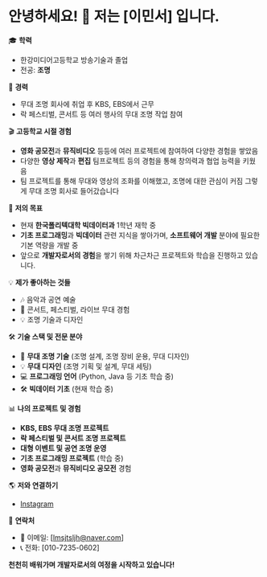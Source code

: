 # 안녕하세요! 👋 저는 **[이민서]** 입니다.

🎓 **학력**  
- 한강미디어고등학교 방송기술과 졸업  
- 전공: **조명**

💼 **경력**  
- 무대 조명 회사에 취업 후 KBS, EBS에서 근무  
- 락 페스티벌, 콘서트 등 여러 행사의 무대 조명 작업 참여

🎬 **고등학교 시절 경험**  
- **영화 공모전**과 **뮤직비디오** 등등에 여러 프로젝트에 참여하여 다양한 경험을 쌓았음  
- 다양한 **영상 제작**과 **편집** 팀프로젝트 등의 경험을 통해 창의력과 협업 능력을 키웠음  
- 팀 프로젝트를 통해 무대와 영상의 조화를 이해했고, 조명에 대한 관심이 커짐 그렇게 무대 조명 회사로 들어갔습니다

🎯 **저의 목표**  
- 현재 **한국폴리텍대학 빅데이터과** 1학년 재학 중  
- **기초 프로그래밍**과 **빅데이터** 관련 지식을 쌓아가며, **소프트웨어 개발** 분야에 필요한 기본 역량을 개발 중  
- 앞으로 **개발자로서의 경험**을 쌓기 위해 차근차근 프로젝트와 학습을 진행하고 있습니다.

💡 **제가 좋아하는 것들**  
- 🎶 음악과 공연 예술  
- 🎤 콘서트, 페스티벌, 라이브 무대 경험  
- 💡 조명 기술과 디자인

🛠️ **기술 스택 및 전문 분야**  
- 🔦 **무대 조명 기술** (조명 설계, 조명 장비 운용, 무대 디자인)  
- 💡 **무대 디자인** (조명 기획 및 설계, 무대 세팅)  
- 💻 **프로그래밍 언어** (Python, Java 등 기초 학습 중)  
- 🛠 **빅데이터 기초** (현재 학습 중)

📊 **나의 프로젝트 및 경험**  
- **KBS, EBS 무대 조명 프로젝트**  
- **락 페스티벌 및 콘서트 조명 프로젝트**  
- **대형 이벤트 및 공연 조명 운영**  
- **기초 프로그래밍 프로젝트** (학습 중)  
- **영화 공모전**과 **뮤직비디오 공모전** 경험

🌎 **저와 연결하기**  
- [Instagram](https://www.instagram.com/min.seo_1102)  

📧 **연락처**  
- 📩 이메일: [lmsjtsljh@naver.com]  
 - 📞 전화: [010-7235-0602]

 **천천히 배워가며 개발자로서의 여정을 시작하고 있습니다!**



